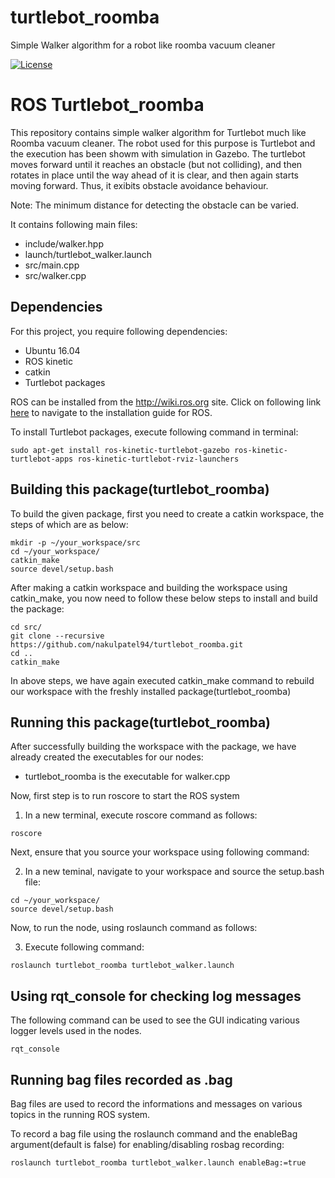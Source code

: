 # turtlebot_roomba
Simple Walker algorithm for a robot like roomba vacuum cleaner 


[![License](https://img.shields.io/badge/License-BSD%203--Clause-blue.svg)](https://opensource.org/licenses/BSD-3-Clause)

# ROS Turtlebot_roomba
This repository contains simple walker algorithm for Turtlebot much like Roomba vacuum cleaner. The robot used for this purpose is Turtlebot and the execution has been showm with simulation in Gazebo. The turtlebot moves forward until it reaches an obstacle (but not colliding), and then rotates in place until the way ahead of it is clear, and then again starts moving forward. Thus, it exibits obstacle avoidance behaviour.

Note: The minimum distance for detecting the obstacle can be varied.

It contains following main files:
- include/walker.hpp
- launch/turtlebot_walker.launch
- src/main.cpp
- src/walker.cpp

## Dependencies
For this project, you require following dependencies:

- Ubuntu 16.04
- ROS kinetic
- catkin
- Turtlebot packages

ROS can be installed from the http://wiki.ros.org site. Click on following link [here](http://wiki.ros.org/kinetic/Installation) to navigate to the installation guide for ROS.

To install Turtlebot packages, execute following command in terminal:
```
sudo apt-get install ros-kinetic-turtlebot-gazebo ros-kinetic-turtlebot-apps ros-kinetic-turtlebot-rviz-launchers

```

## Building this package(turtlebot_roomba)
To build the given package, first you need to create a catkin workspace, the steps of which are as below:
```
mkdir -p ~/your_workspace/src
cd ~/your_workspace/
catkin_make
source devel/setup.bash
```
After making a catkin workspace and building the workspace using catkin_make, you now need to follow these below steps to install and build the package:

```
cd src/
git clone --recursive https://github.com/nakulpatel94/turtlebot_roomba.git
cd ..
catkin_make
```
In above steps, we have again executed catkin_make command to rebuild our workspace with the freshly installed package(turtlebot_roomba)


## Running this package(turtlebot_roomba)
After successfully building the workspace with the package, we have already created the executables for our nodes:

- turtlebot_roomba is the executable for walker.cpp

Now, first step is to run roscore to start the ROS system

1. In a new terminal, execute roscore command as follows:

```
roscore
```

Next, ensure that you source your workspace using following command:

2. In a new teminal, navigate to your workspace and source the setup.bash file:
```
cd ~/your_workspace/
source devel/setup.bash
```
Now, to run the node, using roslaunch command as follows:

3. Execute following command:
```
roslaunch turtlebot_roomba turtlebot_walker.launch
```



## Using rqt_console for checking log messages

The following command can be used to see the GUI indicating various logger levels used in the nodes.

```
rqt_console
```


## Running bag files recorded as .bag

Bag files are used to record the informations and messages on various topics in the running ROS system.

To record a bag file using the roslaunch command and the enableBag argument(default is false) for enabling/disabling rosbag recording:
```
roslaunch turtlebot_roomba turtlebot_walker.launch enableBag:=true
```


